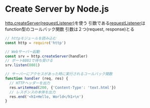 # Create Server by Node.js

[http.createServer(requestListener)](https://nodejs.org/api/http.html#http_http_createserver_options_requestlistener)を使う
引数である[requestListener](https://www.w3schools.com/nodejs/func_http_requestlistener.asp)はfunction型のコールバック関数
引数は２つ(request, response)とる

```js
// httpモジュールを読み込む
const http = require('http')

// Webサーバー起動
const srv = http.createServer(handler)
// ポート8081で待ち受ける
srv.listen(8081)

// サーバーにアクセスがあった時に実行されるコールバック関数
function handler (req, res) {
  // HTTPヘッダーを出力
  res.writeHead(200, {'Content-Type': 'text.html'})
  // レスポンスの本体を出力
  res.end('<h1>Hello, World</h1>\n')
}
```
